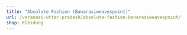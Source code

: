 ```yaml
---
title: "Absolute Fashion (Banarasiweavespoint)"
url: /varanasi-uttar-pradesh/absolute-fashion-banarasiweavespoint/
shop: Kleidung
---
```

